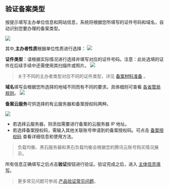 ## 验证备案类型

按提示填写主办单位信息和网站信息，系统将根据您所填写的证件号码和域名，自动识别您要办理的备案类型。


![](http://i.imgur.com/GFpvnkl.png)

其中,**主办者性质**根据单位性质进行选择：
![](https://mc.qcloudimg.com/static/img/7c1351bc437d118146282eeb12eb5d4d/1.png)


**证件类型**：请根据实际情况进行选择并填写对应的证件号码。注意：此处选填的证件在后续手续中还需使用其扫描件或照片。
![](https://mc.qcloudimg.com/static/img/ce2fd3e7258880838ef343ae5cd2c7bc/2.png)

>关于不同的主办者类型对应不同的证件类型，详见 [备案材料准备](https://cloud.tencent.com/document/product/243/656) 。

**域名**填写会根据您所选择的地域不同而有不同的要求。具体细则可查看 [各省管局规则](https://cloud.tencent.com/document/product/243/3474)。
![](https://mc.qcloudimg.com/static/img/43bcaed71972e0b4d18129b8324615c0/3.png)

**备案云服务**可供选择的有云服务器和备案授权码两种。


![](https://mc.qcloudimg.com/static/img/d1e20b9379ff430f93e077c79b29c12f/4.png)

- 若选择云服务器，则添加需要进行备案的云服务器 IP 地址。
- 若选择备案授权码，需输入其他关联账号申请到的备案授权码。可点击 [备案授权码](https://cloud.tencent.com/document/product/243/646) 查看详细信息和使用方法。

>负载均衡、黑石服务器和黑石负载均衡会根据您的腾讯云账号购买情况展示。
>

所有信息正确填写之后点击**验证**按钮进行验证。验证完成之后，进入 [主体信息填写]()。

>更多常见问题可参阅 [产品验证常见问题]()。

 